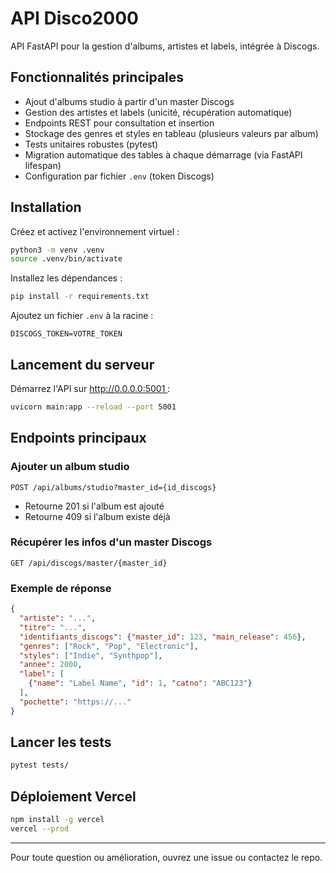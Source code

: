 # API Disco2000

API FastAPI pour la gestion d'albums, artistes et labels, intégrée à Discogs.

## Fonctionnalités principales
- Ajout d'albums studio à partir d'un master Discogs
- Gestion des artistes et labels (unicité, récupération automatique)
- Endpoints REST pour consultation et insertion
- Stockage des genres et styles en tableau (plusieurs valeurs par album)
- Tests unitaires robustes (pytest)
- Migration automatique des tables à chaque démarrage (via FastAPI lifespan)
- Configuration par fichier `.env` (token Discogs)

## Installation

Créez et activez l'environnement virtuel :
```bash
python3 -m venv .venv
source .venv/bin/activate
```

Installez les dépendances :
```bash
pip install -r requirements.txt
```

Ajoutez un fichier `.env` à la racine :
```
DISCOGS_TOKEN=VOTRE_TOKEN
```

## Lancement du serveur

Démarrez l'API sur http://0.0.0.0:5001 :
```bash
uvicorn main:app --reload --port 5001
```

## Endpoints principaux

### Ajouter un album studio
```
POST /api/albums/studio?master_id={id_discogs}
```
- Retourne 201 si l'album est ajouté
- Retourne 409 si l'album existe déjà

### Récupérer les infos d'un master Discogs
```
GET /api/discogs/master/{master_id}
```

### Exemple de réponse
```json
{
  "artiste": "...",
  "titre": "...",
  "identifiants_discogs": {"master_id": 123, "main_release": 456},
  "genres": ["Rock", "Pop", "Electronic"],
  "styles": ["Indie", "Synthpop"],
  "annee": 2000,
  "label": [
    {"name": "Label Name", "id": 1, "catno": "ABC123"}
  ],
  "pochette": "https://..."
}
```

## Lancer les tests

```bash
pytest tests/
```

## Déploiement Vercel

```bash
npm install -g vercel
vercel --prod
```

---

Pour toute question ou amélioration, ouvrez une issue ou contactez le repo.
